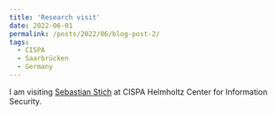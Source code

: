 ```yaml
---
title: 'Research visit'
date: 2022-06-01
permalink: /posts/2022/06/blog-post-2/
tags:
  - CISPA
  - Saarbrücken
  - Germany
---
```

I am visiting [Sebastian Stich](https://www.sstich.ch) at CISPA Helmholtz Center for Information Security. 

